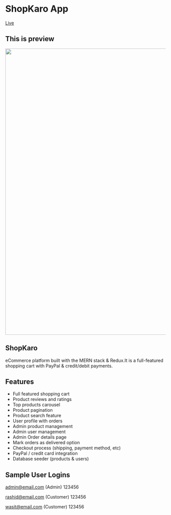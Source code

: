 # ShopKaro App
[Live]()



## This is preview
<img src="" width="900">


## ShopKaro
eCommerce platform built with the MERN stack & Redux.It is a full-featured shopping cart with PayPal & credit/debit payments.

## Features

- Full featured shopping cart
- Product reviews and ratings
- Top products carousel
- Product pagination
- Product search feature
- User profile with orders
- Admin product management
- Admin user management
- Admin Order details page
- Mark orders as delivered option
- Checkout process (shipping, payment method, etc)
- PayPal / credit card integration
- Database seeder (products & users)


## Sample User Logins

admin@email.com (Admin)
123456

rashid@email.com (Customer)
123456

wasit@email.com (Customer)
123456
